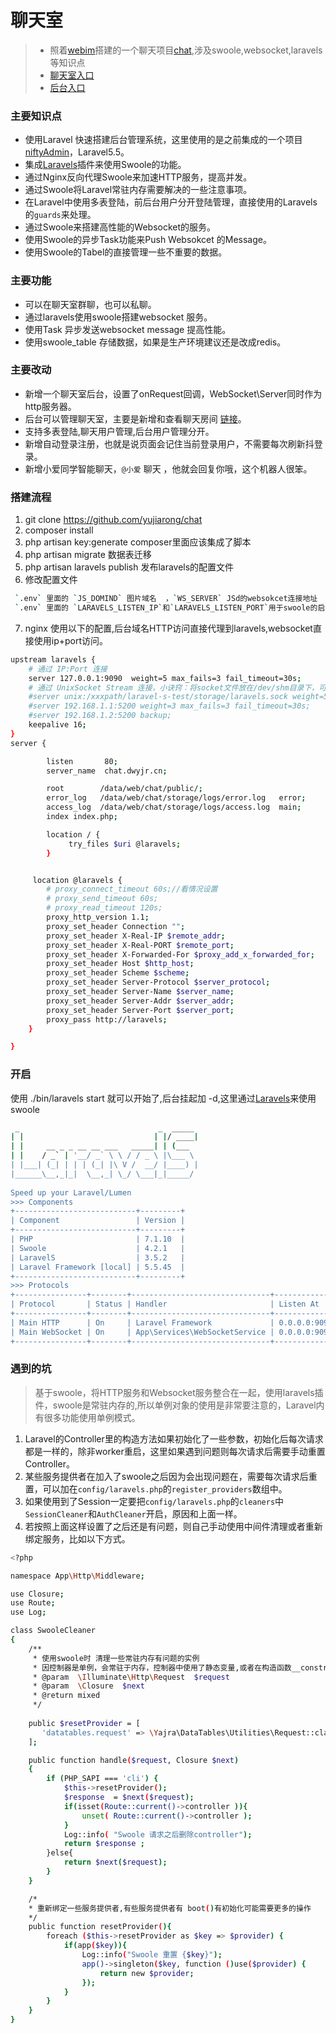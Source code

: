 #  聊天室

> * 照着[webim](https://github.com/shisiying/webim)搭建的一个聊天项目[chat](https://github.com/yujiarong/chat),涉及swoole,websocket,laravels等知识点 
> * [聊天室入口](http://chat.dwyjr.cn/chat)  
> * [后台入口](http://chat.dwyjr.cn/chat/room/index)

### 主要知识点
* 使用Laravel 快速搭建后台管理系统，这里使用的是之前集成的一个项目 [niftyAdmin](https://github.com/yujiarong/niftyAdmin)，Laravel5.5。
* 集成[Laravels](https://github.com/hhxsv5/laravel-s)插件来使用Swoole的功能。
* 通过Nginx反向代理Swoole来加速HTTP服务，提高并发。
* 通过Swoole将Laravel常驻内存需要解决的一些注意事项。
* 在Laravel中使用多表登陆，前后台用户分开登陆管理，直接使用的Laravels的`guards`来处理。
* 通过Swoole来搭建高性能的Websocket的服务。
* 使用Swoole的异步Task功能来Push Websokcet 的Message。
* 使用Swoole的Tabel的直接管理一些不重要的数据。


### 主要功能
* 可以在聊天室群聊，也可以私聊。
* 通过laravels使用swoole搭建websocket 服务。
* 使用Task 异步发送websocket message 提高性能。
* 使用swoole_table 存储数据，如果是生产环境建议还是改成redis。

### 主要改动

* 新增一个聊天室后台，设置了onRequest回调，WebSocket\Server同时作为http服务器。
* 后台可以管理聊天室，主要是新增和查看聊天房间 [链接](http://chat.dwyjr.cn/chat/room/index)。
* 支持多表登陆,聊天用户管理,后台用户管理分开。
* 新增自动登录注册，也就是说页面会记住当前登录用户，不需要每次刷新抖登录。
* 新增小爱同学智能聊天，`@小爱`  聊天 ，他就会回复你哦，这个机器人很笨。

### 搭建流程

1. git clone https://github.com/yujiarong/chat
2. composer install
3. php artisan key:generate  composer里面应该集成了脚本
4. php artisan migrate 数据表迁移
5. php artisan laravels publish  发布laravels的配置文件
6. 修改配置文件
```bash
 `.env` 里面的 `JS_DOMIND` 图片域名  ，`WS_SERVER` JSd的websokcet连接地址
 `.env` 里面的 `LARAVELS_LISTEN_IP`和`LARAVELS_LISTEN_PORT`用于swoole的启动监听地址
```

7. nginx  使用以下的配置,后台域名HTTP访问直接代理到laravels,websocket直接使用ip+port访问。

```bash
upstream laravels {
    # 通过 IP:Port 连接
    server 127.0.0.1:9090  weight=5 max_fails=3 fail_timeout=30s;
    # 通过 UnixSocket Stream 连接，小诀窍：将socket文件放在/dev/shm目录下，可获得更好的性能
    #server unix:/xxxpath/laravel-s-test/storage/laravels.sock weight=5 max_fails=3 fail_timeout=30s;
    #server 192.168.1.1:5200 weight=3 max_fails=3 fail_timeout=30s;
    #server 192.168.1.2:5200 backup;
    keepalive 16;
}
server {

        listen       80;
        server_name  chat.dwyjr.cn;

        root        /data/web/chat/public/;
        error_log   /data/web/chat/storage/logs/error.log   error;
        access_log  /data/web/chat/storage/logs/access.log  main;
        index index.php;

        location / {
             try_files $uri @laravels;
        }


     location @laravels {
        # proxy_connect_timeout 60s;//看情况设置
        # proxy_send_timeout 60s;
        # proxy_read_timeout 120s;
        proxy_http_version 1.1;
        proxy_set_header Connection "";
        proxy_set_header X-Real-IP $remote_addr;
        proxy_set_header X-Real-PORT $remote_port;
        proxy_set_header X-Forwarded-For $proxy_add_x_forwarded_for;
        proxy_set_header Host $http_host;
        proxy_set_header Scheme $scheme;
        proxy_set_header Server-Protocol $server_protocol;
        proxy_set_header Server-Name $server_name;
        proxy_set_header Server-Addr $server_addr;
        proxy_set_header Server-Port $server_port;
        proxy_pass http://laravels;
    }

}

```


### 开启 

使用 ./bin/laravels start 就可以开始了,后台挂起加 -d,这里通过[Laravels](https://github.com/hhxsv5/laravel-s/blob/master/Settings-CN.md)来使用swoole
```bash
 _                               _  _____ 
| |                             | |/ ____|
| |     __ _ _ __ __ ___   _____| | (___  
| |    / _` | '__/ _` \ \ / / _ \ |\___ \ 
| |___| (_| | | | (_| |\ V /  __/ |____) |
|______\__,_|_|  \__,_| \_/ \___|_|_____/ 
                                           
Speed up your Laravel/Lumen
>>> Components
+---------------------------+---------+
| Component                 | Version |
+---------------------------+---------+
| PHP                       | 7.1.10  |
| Swoole                    | 4.2.1   |
| LaravelS                  | 3.5.2   |
| Laravel Framework [local] | 5.5.45  |
+---------------------------+---------+
>>> Protocols
+----------------+--------+-------------------------------+--------------+
| Protocol       | Status | Handler                       | Listen At    |
+----------------+--------+-------------------------------+--------------+
| Main HTTP      | On     | Laravel Framework             | 0.0.0.0:9090 |
| Main WebSocket | On     | App\Services\WebSocketService | 0.0.0.0:9090 |
+----------------+--------+-------------------------------+--------------+

```

### 遇到的坑
> 基于swoole，将HTTP服务和Websocket服务整合在一起，使用laravels插件，swoole是常驻内存的,所以单例对象的使用是非常要注意的，Laravel内有很多功能使用单例模式。

1. Laravel的Controller里的构造方法如果初始化了一些参数，初始化后每次请求都是一样的，除非worker重启，这里如果遇到问题则每次请求后需要手动重置Controller。
2. 某些服务提供者在加入了swoole之后因为会出现问题在，需要每次请求后重置，可以加在`config/laravels.php`的`register_providers`数组中。
3. 如果使用到了Session一定要把`config/laravels.php`的`cleaners`中`SessionCleaner`和`AuthCleaner`开启，原因和上面一样。
4. 若按照上面这样设置了之后还是有问题，则自己手动使用中间件清理或者重新绑定服务，比如以下方式。

```bash
<?php

namespace App\Http\Middleware;

use Closure;
use Route;
use Log;

class SwooleCleaner
{
    /**
     * 使用swoole时 清理一些常驻内存有问题的实例 
     * 因控制器是单例，会常驻于内存，控制器中使用了静态变量,或者在构造函数__construct() 初始化了一些东西，就需要重置这个控制器
     * @param  \Illuminate\Http\Request  $request
     * @param  \Closure  $next
     * @return mixed
     */
    
    public $resetProvider = [
       'datatables.request' => \Yajra\DataTables\Utilities\Request::class, //如果不清理，这个插件搜索的时候就会出问题。
    ];

    public function handle($request, Closure $next)
    {
        if (PHP_SAPI === 'cli') { 
            $this->resetProvider();
            $response  = $next($request);
            if(isset(Route::current()->controller )){
                unset( Route::current()->controller );
            }
            Log::info( "Swoole 请求之后删除controller");
            return $response ;
        }else{
            return $next($request);
        }
    }

    /*
    * 重新绑定一些服务提供者,有些服务提供者有 boot()有初始化可能需要更多的操作
    */
    public function resetProvider(){
        foreach ($this->resetProvider as $key => $provider) {
            if(app($key)){
                Log::info("Swoole 重置 {$key}");
                app()->singleton($key, function ()use($provider) {
                    return new $provider;
                });                
            }
        }
    }
}

```
